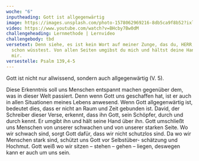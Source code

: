 ```yaml
---
woche: "6"
inputheading: Gott ist allgegenwärtig
image: https://images.unsplash.com/photo-1578062969216-8db5ca9f8b52?ixlib=rb-1.2.1&ixid=eyJhcHBfaWQiOjEyMDd9&auto=format&fit=crop&w=1650&q=80
video: https://www.youtube.com/watch?v=BHcby7Bw0dM
challengeheading: Lernmethode | Lernvideo
challengebody: tbd
versetext: Denn siehe, es ist kein Wort auf meiner Zunge, das du, HERR, nicht
  schon wüsstest. Von allen Seiten umgibst du mich und hältst deine Hand über
  mir.
versestelle: Psalm 139,4-5
---
```


Gott ist nicht nur allwissend, sondern auch allgegenwärtig (V. 5).

Diese Erkenntnis soll uns Menschen entspannt machen gegenüber dem, was in dieser Welt passiert. Denn wenn Gott uns geschaffen hat, ist er auch in allen Situationen meines Lebens anwesend. Wenn Gott allgegenwärtig ist, bedeutet dies, dass er nicht an Raum und Zeit gebunden ist. David, der Schreiber dieser Verse, erkennt, dass ihn Gott, sein Schöpfer, durch und durch kennt. Er umgibt ihn und hält seine Hand über ihn. Gott umschließt uns Menschen von unserer schwachen und von unserer starken Seite. Wo wir schwach sind, sorgt Gott dafür, dass wir nicht schutzlos sind. Da wo wir Menschen stark sind, schützt uns Gott vor Selbstüber-
schätzung und Hochmut. Gott weiß wo wir sitzen – stehen – gehen – liegen, deswegen kann er auch um uns sein.
